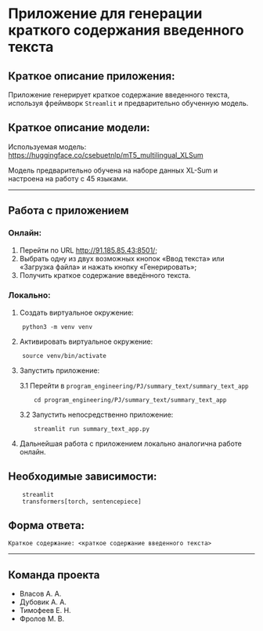 # Приложение для генерации краткого содержания введенного текста

## Краткое описание приложения:

Приложение генерирует краткое содержание введенного текста, используя фреймворк `Streamlit` и
предварительно обученную модель.

## Краткое описание модели:

Используемая модель: https://huggingface.co/csebuetnlp/mT5_multilingual_XLSum

Модель предварительно обучена на наборе данных XL-Sum и настроена на работу с 45 языками.

---

## Работа с приложением

### **Онлайн**:

1. Перейти по URL http://91.185.85.43:8501/;
2. Выбрать одну из двух возможных кнопок «Ввод текста» или «Загрузка файла» и нажать кнопку «Генерировать»;
3. Получить краткое содержание введённого текста.

### **Локально**:

1. Создать виртуальное окружение:

```
    python3 -m venv venv
```

2. Активировать виртуальное окружение:

```
    source venv/bin/activate
```

3. Запустить приложение:

    3.1 Перейти в `program_engineering/PJ/summary_text/summary_text_app`

    ```
        cd program_engineering/PJ/summary_text/summary_text_app
    ```

    3.2 Запустить непосредственно приложение:

    ```
        streamlit run summary_text_app.py
    ```

4. Дальнейшая работа с приложением локально аналогична работе онлайн.

## Необходимые зависимости:

```
    streamlit
    transformers[torch, sentencepiece]
```

## Форма ответа:

```
Краткое содержание: <краткое содержание введенного текста>
```

---

## Команда проекта

- Власов А. А.
- Дубовик А. А.
- Тимофеев Е. Н.
- Фролов М. В.